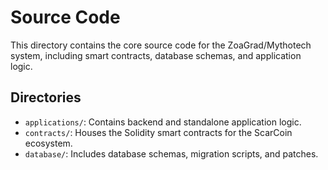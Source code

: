 # Source Code

This directory contains the core source code for the ZoaGrad/Mythotech system, including smart contracts, database schemas, and application logic.

## Directories

- `applications/`: Contains backend and standalone application logic.
- `contracts/`: Houses the Solidity smart contracts for the ScarCoin ecosystem.
- `database/`: Includes database schemas, migration scripts, and patches.
